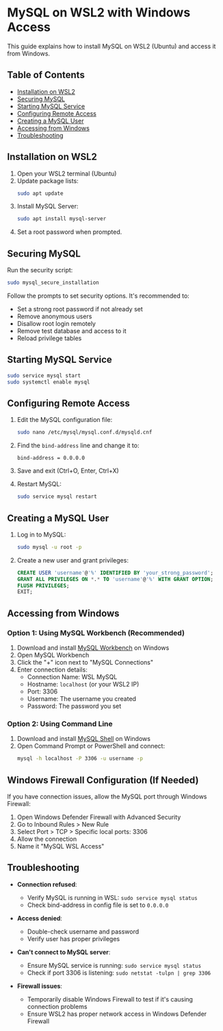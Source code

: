 # MySQL on WSL2 with Windows Access

This guide explains how to install MySQL on WSL2 (Ubuntu) and access it from Windows.

## Table of Contents
- [Installation on WSL2](#installation-on-wsl2)
- [Securing MySQL](#securing-mysql)
- [Starting MySQL Service](#starting-mysql-service)
- [Configuring Remote Access](#configuring-remote-access)
- [Creating a MySQL User](#creating-a-mysql-user)
- [Accessing from Windows](#accessing-from-windows)
- [Troubleshooting](#troubleshooting)

## Installation on WSL2

1. Open your WSL2 terminal (Ubuntu)
2. Update package lists:
   ```bash
   sudo apt update
   ```
3. Install MySQL Server:
   ```bash
   sudo apt install mysql-server
   ```
4. Set a root password when prompted.

## Securing MySQL

Run the security script:
```bash
sudo mysql_secure_installation
```

Follow the prompts to set security options. It's recommended to:
- Set a strong root password if not already set
- Remove anonymous users
- Disallow root login remotely
- Remove test database and access to it
- Reload privilege tables

## Starting MySQL Service

```bash
sudo service mysql start
sudo systemctl enable mysql
```

## Configuring Remote Access

1. Edit the MySQL configuration file:
   ```bash
   sudo nano /etc/mysql/mysql.conf.d/mysqld.cnf
   ```

2. Find the `bind-address` line and change it to:
   ```
   bind-address = 0.0.0.0
   ```

3. Save and exit (Ctrl+O, Enter, Ctrl+X)

4. Restart MySQL:
   ```bash
   sudo service mysql restart
   ```

## Creating a MySQL User

1. Log in to MySQL:
   ```bash
   sudo mysql -u root -p
   ```

2. Create a new user and grant privileges:
   ```sql
   CREATE USER 'username'@'%' IDENTIFIED BY 'your_strong_password';
   GRANT ALL PRIVILEGES ON *.* TO 'username'@'%' WITH GRANT OPTION;
   FLUSH PRIVILEGES;
   EXIT;
   ```

## Accessing from Windows

### Option 1: Using MySQL Workbench (Recommended)

1. Download and install [MySQL Workbench](https://dev.mysql.com/downloads/workbench/) on Windows
2. Open MySQL Workbench
3. Click the "+" icon next to "MySQL Connections"
4. Enter connection details:
   - Connection Name: WSL MySQL
   - Hostname: `localhost` (or your WSL2 IP)
   - Port: 3306
   - Username: The username you created
   - Password: The password you set

### Option 2: Using Command Line

1. Download and install [MySQL Shell](https://dev.mysql.com/downloads/shell/) on Windows
2. Open Command Prompt or PowerShell and connect:
   ```bash
   mysql -h localhost -P 3306 -u username -p
   ```

## Windows Firewall Configuration (If Needed)

If you have connection issues, allow the MySQL port through Windows Firewall:
1. Open Windows Defender Firewall with Advanced Security
2. Go to Inbound Rules > New Rule
3. Select Port > TCP > Specific local ports: 3306
4. Allow the connection
5. Name it "MySQL WSL Access"

## Troubleshooting

- **Connection refused**: 
  - Verify MySQL is running in WSL: `sudo service mysql status`
  - Check bind-address in config file is set to `0.0.0.0`
  
- **Access denied**: 
  - Double-check username and password
  - Verify user has proper privileges
  
- **Can't connect to MySQL server**:
  - Ensure MySQL service is running: `sudo service mysql status`
  - Check if port 3306 is listening: `sudo netstat -tulpn | grep 3306`

- **Firewall issues**:
  - Temporarily disable Windows Firewall to test if it's causing connection problems
  - Ensure WSL2 has proper network access in Windows Defender Firewall
